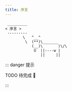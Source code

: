 ```yaml
---
title: 序言
---
```




```:no-line-numbers
 _________
< 序言 >
 ---------
        \   ^__^
         \  (**)\_______
            (__)\       )\/\
             U  ||----w |
                ||     ||
```


::: danger 提示

TODO 待完成 🚧

:::